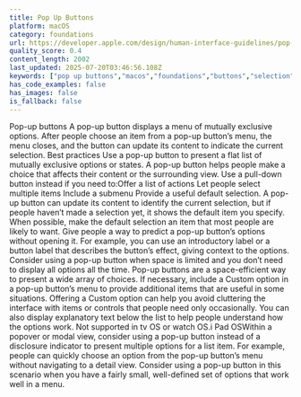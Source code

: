 ```yaml
---
title: Pop Up Buttons
platform: macOS
category: foundations
url: https://developer.apple.com/design/human-interface-guidelines/pop-up-buttons
quality_score: 0.4
content_length: 2002
last_updated: 2025-07-20T03:46:56.108Z
keywords: ["pop up buttons","macos","foundations","buttons","selection","interface","controls"]
has_code_examples: false
has_images: false
is_fallback: false
---
```


Pop-up buttons A pop-up button displays a menu of mutually exclusive options. After people choose an item from a pop-up button’s menu, the menu closes, and the button can update its content to indicate the current selection. Best practices Use a pop-up button to present a flat list of mutually exclusive options or states. A pop-up button helps people make a choice that affects their content or the surrounding view. Use a pull-down button instead if you need to:Offer a list of actions Let people select multiple items Include a submenu Provide a useful default selection. A pop-up button can update its content to identify the current selection, but if people haven’t made a selection yet, it shows the default item you specify. When possible, make the default selection an item that most people are likely to want. Give people a way to predict a pop-up button’s options without opening it. For example, you can use an introductory label or a button label that describes the button’s effect, giving context to the options. Consider using a pop-up button when space is limited and you don’t need to display all options all the time. Pop-up buttons are a space-efficient way to present a wide array of choices. If necessary, include a Custom option in a pop-up button’s menu to provide additional items that are useful in some situations. Offering a Custom option can help you avoid cluttering the interface with items or controls that people need only occasionally. You can also display explanatory text below the list to help people understand how the options work. Not supported in tv OS or watch OS.i Pad OSWithin a popover or modal view, consider using a pop-up button instead of a disclosure indicator to present multiple options for a list item. For example, people can quickly choose an option from the pop-up button’s menu without navigating to a detail view. Consider using a pop-up button in this scenario when you have a fairly small, well-defined set of options that work well in a menu.